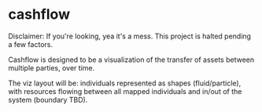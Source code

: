 cashflow
========

Disclaimer: If you're looking, yea it's a mess. This project is halted pending a few factors.

Cashflow is designed to be a visualization of the transfer of assets between multiple parties, over time. 

The viz layout will be: individuals represented as shapes (fluid/particle), with resources flowing between all mapped individuals and in/out of the system (boundary TBD).
